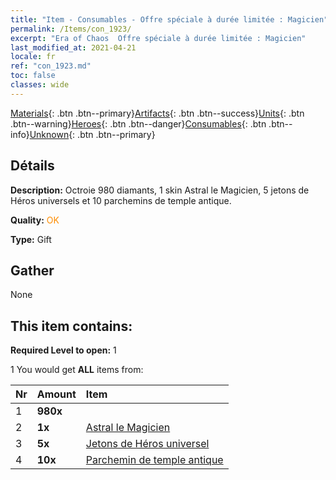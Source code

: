```yaml
---
title: "Item - Consumables - Offre spéciale à durée limitée : Magicien"
permalink: /Items/con_1923/
excerpt: "Era of Chaos  Offre spéciale à durée limitée : Magicien"
last_modified_at: 2021-04-21
locale: fr
ref: "con_1923.md"
toc: false
classes: wide
---
```

 [Materials](/fr/Items/){: .btn .btn--primary}[Artifacts](/fr/Items/Artifacts/){: .btn .btn--success}[Units](/fr/Items/Units/){: .btn .btn--warning}[Heroes](/fr/Items/Heroes/){: .btn .btn--danger}[Consumables](/fr/Items/Consumables/){: .btn .btn--info}[Unknown](/fr/Items/Unknown/){: .btn .btn--primary}

## Détails
 **Description:** Octroie 980 diamants, 1 skin Astral le Magicien, 5 jetons de Héros universels et 10 parchemins de temple antique.

 **Quality:** <span style="color: #FF8C00">OK</span>

 **Type:** Gift

## Gather

  None

## This item contains:

 **Required Level to open:** 1

 1 You would get **ALL** items  from:

  | Nr | Amount |     Item    |
  |:---|:-------|:------------|
  | 1 |  **980x** | <i class="fas fa-gem"/> |  | 
  | 2 |  **1x** | [Astral le Magicien](/fr/Items/con_1067/) |  | 
  | 3 |  **5x** | [Jetons de Héros universel](/fr/Items/her_358/) |  | 
  | 4 |  **10x** | [Parchemin de temple antique](/fr/Items/con_697/) |  | 

